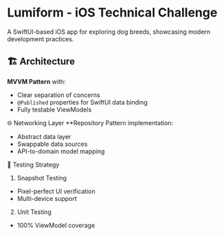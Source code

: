 # Lumiform - iOS Technical Challenge

A SwiftUI-based iOS app for exploring dog breeds, showcasing modern development practices.

## 🏗️ Architecture
**MVVM Pattern** with:
- Clear separation of concerns
- `@Published` properties for SwiftUI data binding
- Fully testable ViewModels

🌐 Networking Layer
**Repository Pattern implementation:
- Abstract data layer
- Swappable data sources
- API-to-domain model mapping

🧪 Testing Strategy
1. Snapshot Testing
- Pixel-perfect UI verification
- Multi-device support

2. Unit Testing
- 100% ViewModel coverage


